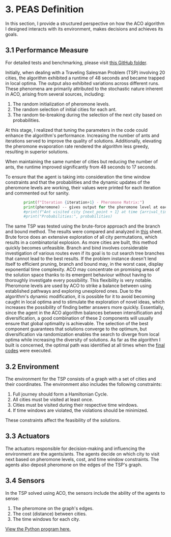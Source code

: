 # 3. PEAS Definition

In this section, I provide a structured perspective on how the ACO algorithm I designed interacts with its environment, makes decisions and achieves its goals.

## 3.1 Performance Measure

For detailed tests and benchmarking, please visit [this GitHub folder](https://github.com/wafaajaunnoo/AntsInMyCode/tree/main/Tests).

Initially, when dealing with a Traveling Salesman Problem (TSP) involving 20 cities, the algorithm exhibited a runtime of 48 seconds and became trapped in local optima. The output also exhibited variations across different runs. These phenomena are primarily attributed to the stochastic nature inherent in ACO, arising from several sources, including:

1. The random initialization of pheromone levels.
2. The random selection of initial cities for each ant.
3. The random tie-breaking during the selection of the next city based on probabilities.

At this stage, I realized that tuning the parameters in the code could enhance the algorithm's performance. Increasing the number of ants and iterations served to improve the quality of solutions. Additionally, elevating the pheromone evaporation rate rendered the algorithm less greedy, resulting in superior solutions.

When maintaining the same number of cities but reducing the number of ants, the runtime improved significantly from 48 seconds to 17 seconds.

To ensure that the agent is taking into consideration the time window constraints and that the probabilities and the dynamic updates of the pheromone levels are working, their values were printed for each iteration and commented out for sanity.

```python
        print(f"Iteration {iteration+1} - Pheromone Matrix:")
        print(pheromone) -- gives output for the pheromone level at each
        #print(f"Ant visited city {next_point + 1} at time {arrival_time:.2f}")
        #print("Probabilities:", probabilities)
```

The same TSP was tested using the brute-force approach and the branch and bound method.  The results were compared and analyzed in [this](https://docs.google.com/spreadsheets/d/19O5P_cwfMBUUsHBFT-onme_q60WSVtzXhvDenepc0oc/edit?usp=sharing) sheet.
Brute force does an extensive exploration of all city permutations, which results in a combinatorial explosion. As more cities are built, this method quickly becomes unfeasible.  Branch and bind involves considerable investigation of various routes even if its goal is to cut search tree branches that cannot lead to the best results. If the problem instance doesn't lend itself to efficient pruning, branch and bound may, in the worst case, display exponential time complexity.  ACO may concentrate on promising areas of the solution space thanks to its emergent behaviour without having to thoroughly investigate every possibility. This flexibility is very notable.  Pheromone levels are used by ACO to strike a balance between using established pathways and exploring unexplored ones. Due to the algorithm's dynamic modification, it is possible for it to avoid becoming caught in local optima and to stimulate the exploration of novel ideas, which increases the possibility of finding better answers more quickly.  Essentially, since the agent in the ACO algorithm balances between intensification and diversification, a good combination of these 2 components will usually ensure that global optimality is achievable.  The selection of the best component guarantees that solutions converge to the optimum, but diversification via randomization enables the search to diverge from local optima while increasing the diversity of solutions.  As far as the algorithm I built is concerned, the optimal path was identified at all times when the [final codes](https://github.com/wafaajaunnoo/AntsInMyCode/blob/main/aco.py) were executed. 

## 3.2 Environment

The environment for the TSP consists of a graph with a set of cities and their coordinates.  The environment also includes the following constraints:

1. Full journey should form a Hamiltonian Cycle.
2. All cities must be visited at least once.
3. Cities must be visited during their respective time windows.
4. If time windows are violated, the violations should be minimized.

These constraints affect the feasibility of the solutions.

## 3.3 Actuators

The actuators responsible for decision-making and influencing the environment are the agents/ants.  The agents decide on which city to visit next based on pheromone levels, cost, and time window constraints.  The agents also deposit pheromone on the edges of the TSP's graph. 

## 3.4 Sensors

In the TSP solved using ACO, the sensors include the ability of the agents to sense:
1. The pheromone on the graph's edges.
2. The cost (distance) between cities.
3. The time windows for each city.

[View the Python program here.](https://github.com/wafaajaunnoo/AntsInMyCode/blob/main/aco.py)
